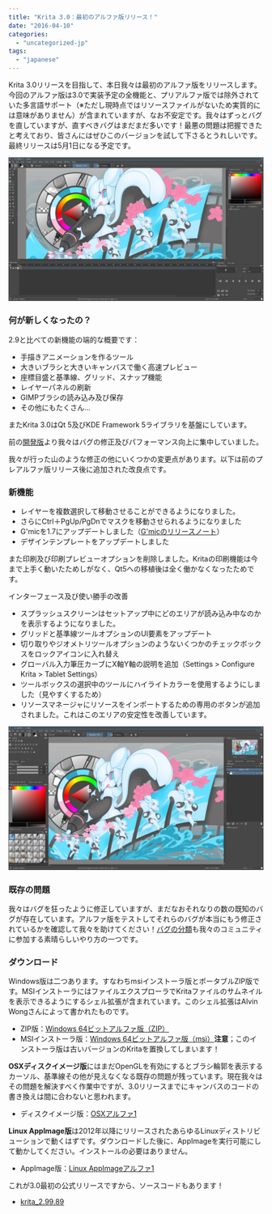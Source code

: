 ```yaml
---
title: "Krita 3.0：最初のアルファ版リリース！"
date: "2016-04-10"
categories: 
  - "uncategorized-jp"
tags: 
  - "japanese"
---
```


Krita 3.0リリースを目指して、本日我々は最初のアルファ版をリリースします。今回のアルファ版は3.0で実装予定の全機能と、プリアルファ版では除外されていた多言語サポート（※ただし現時点ではリソースファイルがないため実質的には意味がありません）が含まれていますが、なお不安定です。我々はずっとバグを直していますが、直すべきバグはまだまだ多いです！最悪の問題は把握できたと考えており、皆さんにはぜひこのバージョンを試して下さるとうれしいです。最終リリースは5月1日になる予定です。

[![Screenshot_20160409_212626](images/Screenshot_20160409_212626-1024x576.png)](https://krita.org/wp-content/uploads/2016/04/Screenshot_20160409_212626.png)

### 何が新しくなったの？

2.9と比べての新機能の端的な概要です：

- 手描きアニメーションを作るツール
- 大きいブラシと大きいキャンバスで働く高速プレビュー
- 座標目盛と基準線、グリッド、スナップ機能
- レイヤーパネルの刷新
- GIMPブラシの読み込み及び保存
- その他にもたくさん…

またKrita 3.0はQt 5及びKDE Framework 5ライブラリを基盤にしています。

前の[開発版](https://jp.krita.org/item/3-0-pre-alpha-3-is-out/)より我々はバグの修正及びパフォーマンス向上に集中していました。

我々が行った山のような修正の他にいくつかの変更点があります。以下は前のプレアルファ版リリース後に追加された改良点です。

### 新機能

- レイヤーを複数選択して移動させることができるようになりました。
- さらにCtrl＋PgUp/PgDnでマスクを移動させられるようになりました
- G'micを1.7にアップデートしました（[G'micのリリースノート](https://discuss.pixls.us/t/release-of-gmic-1-7-0/835)）
- デザインテンプレートをアップデートしました

また印刷及び印刷プレビューオプションを削除しました。Kritaの印刷機能は今まで上手く動いたためしがなく、Qt5への移植後は全く働かなくなったためです。

インターフェース及び使い勝手の改善

- スプラッシュスクリーンはセットアップ中にどのエリアが読み込み中なのかを表示するようになりました。
- グリッドと基準線ツールオプションのUI要素をアップデート
- 切り取りやジオメトリツールオプションのようないくつかのチェックボックスをロックアイコンに入れ替え
- グローバル入力筆圧カーブにX軸Y軸の説明を追加（Settings > Configure Krita > Tablet Settings）
- ツールボックスの選択中のツールにハイライトカラーを使用するようにしました（見やすくするため）
- リソースマネージャにリソースをインポートするための専用のボタンが追加されました。これはこのエリアの安定性を改善しています。

[![Screenshot_20160409_212649](images/Screenshot_20160409_212649-1024x576.png)](https://krita.org/wp-content/uploads/2016/04/Screenshot_20160409_212649.png)

### 既存の問題

我々はバグを狂ったように修正していますが、まだなおそれなりの数の既知のバグが存在しています。アルファ版をテストしてそれらのバグが本当にもう修正されているかを確認して我々を助けてください！[バグの分類](https://jp.krita.org/item/ways-to-help-krita-bug-triaging/)も我々のコミュニティに参加する素晴らしいやり方の一つです。

### ダウンロード

Windows版は二つあります。すなわちmsiインストーラ版とポータブルZIP版です。MSIインストーラにはファイルエクスプローラでKritaファイルのサムネイルを表示できるようにするシェル拡張が含まれています。このシェル拡張はAlvin Wongさんによって書かれたものです。

- ZIP版：[Windows 64ビットアルファ版（ZIP）](http://files.kde.org/krita/3/windows/krita-2.99.89.zip)
- MSIインストーラ版：[Windows 64ビットアルファ版（msi）](http://files.kde.org/krita/3/windows/krita-2.99.89.zip)**注意**；このインストーラ版は古いバージョンのKritaを置換してしまいます！

**OSXディスクイメージ版**にはまだOpenGLを有効にするとブラシ輪郭を表示するカーソル、基準線その他が見えなくなる既存の問題が残っています。現在我々はその問題を解決すべく作業中ですが、3.0リリースまでにキャンバスのコードの書き換えは間に合わないと思われます。

- ディスクイメージ版：[OSXアルファ1](http://files.kde.org/krita/3/osx/krita3-2.99.89.dmg)

**Linux AppImage版**は2012年以降にリリースされたあらゆるLinuxディストリビューションで動くはずです。ダウンロードした後に、AppImageを実行可能にして動かしてください。インストールの必要はありません。

- AppImage版：[Linux AppImageアルファ1](http://files.kde.org/krita/3/linux/krita-2.99.89.appimage)

これが3.0最初の公式リリースですから、ソースコードもあります！

- [krita\_2.99.89](http://download.kde.org/unstable/krita/2.99.89/)
